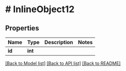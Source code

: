 # # InlineObject12

## Properties

Name | Type | Description | Notes
------------ | ------------- | ------------- | -------------
**id** | **int** |  | 

[[Back to Model list]](../../README.md#documentation-for-models) [[Back to API list]](../../README.md#documentation-for-api-endpoints) [[Back to README]](../../README.md)


